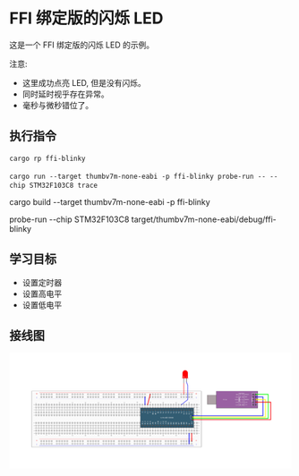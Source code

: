 # FFI 绑定版的闪烁 LED

这是一个 FFI 绑定版的闪烁 LED 的示例。

注意:

- 这里成功点亮 LED, 但是没有闪烁。
- 同时延时视乎存在异常。
- 毫秒与微秒错位了。

## 执行指令

```shell
cargo rp ffi-blinky

cargo run --target thumbv7m-none-eabi -p ffi-blinky probe-run -- --chip STM32F103C8 trace
```

cargo build --target thumbv7m-none-eabi -p ffi-blinky

probe-run --chip STM32F103C8 target/thumbv7m-none-eabi/debug/ffi-blinky

## 学习目标

- 设置定时器
- 设置高电平
- 设置低电平

## 接线图

![](../../../images/wiring_diagram/3-1%20LED闪烁.jpg)

